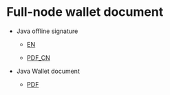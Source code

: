# Full-node wallet document

* Java offline signature

  * [EN](Doc/Java_offline_signature.md)

  * [PDF_CN](Doc/Java_offline_signature_CN.pdf)

* Java Wallet document

  * [PDF](Doc/Java_wallet_doc.pdf)